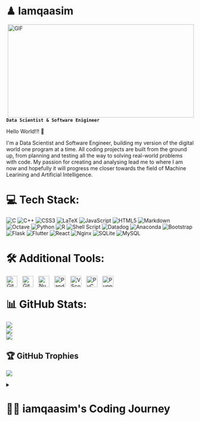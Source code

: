 # ♟ Iamqaasim
<img align="right" alt="GIF" src="https://media.giphy.com/media/qgQUggAC3Pfv687qPC/giphy.gif" width="500" height="250" />

**`Data Scientist & Software Enigineer`**


Hello World!!! 👋 

I'm a Data Scientist and Software Engineer, building my version of the digital world one program at a time. All coding projects are built from the ground up, from planning and testing all the way to solving real-world problems with code. My passion for creating and analysing lead me to where I am now and hopefully it will progress me closer towards the field of Machine Learining and Artificial Intelligence. <br/>


     
# 💻 Tech Stack:
![C](https://img.shields.io/badge/c-%2300599C.svg?style=for-the-badge&logo=c&logoColor=white) ![C++](https://img.shields.io/badge/c++-%2300599C.svg?style=for-the-badge&logo=c%2B%2B&logoColor=white) ![CSS3](https://img.shields.io/badge/css3-%231572B6.svg?style=for-the-badge&logo=css3&logoColor=white) ![LaTeX](https://img.shields.io/badge/latex-%23008080.svg?style=for-the-badge&logo=latex&logoColor=white) ![JavaScript](https://img.shields.io/badge/javascript-%23323330.svg?style=for-the-badge&logo=javascript&logoColor=%23F7DF1E) ![HTML5](https://img.shields.io/badge/html5-%23E34F26.svg?style=for-the-badge&logo=html5&logoColor=white) ![Markdown](https://img.shields.io/badge/markdown-%23000000.svg?style=for-the-badge&logo=markdown&logoColor=white) ![Octave](https://img.shields.io/badge/OCTAVE-darkblue?style=for-the-badge&logo=octave&logoColor=fcd683) ![Python](https://img.shields.io/badge/python-3670A0?style=for-the-badge&logo=python&logoColor=ffdd54) ![R](https://img.shields.io/badge/r-%23276DC3.svg?style=for-the-badge&logo=r&logoColor=white) ![Shell Script](https://img.shields.io/badge/shell_script-%23121011.svg?style=for-the-badge&logo=gnu-bash&logoColor=white) ![Datadog](https://img.shields.io/badge/datadog-%23632CA6.svg?style=for-the-badge&logo=datadog&logoColor=white) ![Anaconda](https://img.shields.io/badge/Anaconda-%2344A833.svg?style=for-the-badge&logo=anaconda&logoColor=white) ![Bootstrap](https://img.shields.io/badge/bootstrap-%23563D7C.svg?style=for-the-badge&logo=bootstrap&logoColor=white) ![Flask](https://img.shields.io/badge/flask-%23000.svg?style=for-the-badge&logo=flask&logoColor=white) ![Flutter](https://img.shields.io/badge/Flutter-%2302569B.svg?style=for-the-badge&logo=Flutter&logoColor=white) ![React](https://img.shields.io/badge/react-%2320232a.svg?style=for-the-badge&logo=react&logoColor=%2361DAFB) ![Nginx](https://img.shields.io/badge/nginx-%23009639.svg?style=for-the-badge&logo=nginx&logoColor=white) ![SQLite](https://img.shields.io/badge/sqlite-%2307405e.svg?style=for-the-badge&logo=sqlite&logoColor=white) ![MySQL](https://img.shields.io/badge/mysql-%2300f.svg?style=for-the-badge&logo=mysql&logoColor=white)

# 🛠 Additional Tools:
<img align="left" alt="Git" width="30px" style="padding-right:10px;" src="https://cdn.jsdelivr.net/gh/devicons/devicon/icons/git/git-original.svg" />
<img align="left" alt="GitHub" width="30px" style="padding-right:10px;" src="https://cdn.jsdelivr.net/gh/devicons/devicon/icons/github/github-original.svg" />
<img align="left" alt="NumPy" width="30px" style="padding-right:10px;" src="https://cdn.jsdelivr.net/gh/devicons/devicon/icons/numpy/numpy-original-wordmark.svg" />
<img align="left" alt="Pandas" width="30px" style="padding-right:10px;" src="https://cdn.jsdelivr.net/gh/devicons/devicon/icons/pandas/pandas-original-wordmark.svg" />
<img align="left" alt="VScode" width="30px" style="padding-right:10px;" src="https://cdn.jsdelivr.net/gh/devicons/devicon/icons/vscode/vscode-original.svg" />
<img align="left" alt="PyCharm" width="30px" style="padding-right:10px;" src="https://cdn.jsdelivr.net/gh/devicons/devicon/icons/pycharm/pycharm-original.svg" />
<img align="left" alt="Puppet" width="30px" style="padding-right:10px;" src="https://banner2.cleanpng.com/20180520/kp/kisspng-puppet-technology-association-of-oregon-privately-5b01b818a3aa55.8481701415268393206704.jpg" /> <br/>

# 📊 GitHub Stats:
![](https://github-readme-stats.vercel.app/api?username=iamqaasim&theme=nord&hide_border=true&include_all_commits=false&count_private=false)<br/>
![](https://github-readme-streak-stats.herokuapp.com/?user=iamqaasim&theme=nord&hide_border=true)<br/>
![](https://github-readme-stats.vercel.app/api/top-langs/?username=iamqaasim&theme=nord&hide_border=true&include_all_commits=false&count_private=false&layout=compact)


## 🏆 GitHub Trophies
![](https://github-profile-trophy.vercel.app/?username=iamqaasim&theme=nord&no-frame=false&no-bg=false&margin-w=4)


<details>
<summary> <h1> 👨‍💻 iamqaasim's Coding Journey </h1> </summary>
  At a young age I had a curious mind, I enjoyed building and creating things. My dream was to become an 'inventor'. This later matured into a passion for  Science, Technology. Initially I wanted to become an engineer of some sort, because its the closest thing to being an inventor. However my circumstances lead me towards pursuing a degree in Data Sciene instead. Althought analysing data is an insterest of mine I felt like there was something missing. <br /> <br />
  
  During the end of my degree the pandemic hit and I was stuck at home, with lots of free time. So instead of sitting around doing nothing I decided to teach myself coding, but as a complete stranger to programing I had no clue where to start. I talked to some of my Computer Science friends and I ended up learning python through YouTube videos and free online courses. Ater which I picked up a secondary interest in machine Learning (ML) as as Artificial intelligence (AI). <br />
  
  In pursuit of this new found interests I realised that the thing I was missing was having an outlet for my creative side. Within a few weeks I used python skills to help me in my studies, which improved my marks exponentially. After which I was so eager to learn more that I considered pursuing a 2nd degree in Computer Science or Robotics, but then I came across an online Software Engineering programe. It was a free year program which I thought was a good idea to do part time while I work. I applied and got accepted the same day. <br />
  
  After joining this program I've learnt so much about how to write code, the application of programing, how computers work, the infrastructure behind the internet and much more. I intend to continue my journy forward in hopes to push towards the field of ML and AI development. <br />
</details>
